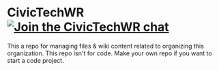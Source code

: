 # CivicTechWR [![Join the CivicTechWR chat](https://civictechwrslack.herokuapp.com/badge.svg)](https://civictechwrslack.herokuapp.com/)

This a repo for managing files &amp; wiki content related to organizing this organization. This repo isn't for code. Make your own repo if you want to start a code project.

